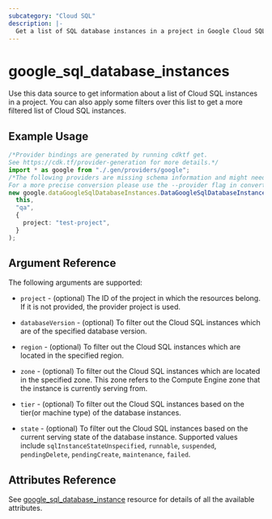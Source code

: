 ```yaml
---
subcategory: "Cloud SQL"
description: |-
  Get a list of SQL database instances in a project in Google Cloud SQL.
---
```


# google\_sql\_database\_instances

Use this data source to get information about a list of Cloud SQL instances in a project. You can also apply some filters over this list to get a more filtered list of Cloud SQL instances.

## Example Usage

```typescript
/*Provider bindings are generated by running cdktf get.
See https://cdk.tf/provider-generation for more details.*/
import * as google from "./.gen/providers/google";
/*The following providers are missing schema information and might need manual adjustments to synthesize correctly: google.
For a more precise conversion please use the --provider flag in convert.*/
new google.dataGoogleSqlDatabaseInstances.DataGoogleSqlDatabaseInstances(
  this,
  "qa",
  {
    project: "test-project",
  }
);

```

## Argument Reference

The following arguments are supported:

*   `project` - (optional) The ID of the project in which the resources belong. If it is not provided, the provider project is used.

*   `databaseVersion` - (optional) To filter out the Cloud SQL instances which are of the specified database version.

*   `region` - (optional) To filter out the Cloud SQL instances which are located in the specified region.

*   `zone` - (optional) To filter out the Cloud SQL instances which are located in the specified zone. This zone refers to the Compute Engine zone that the instance is currently serving from.

*   `tier` - (optional) To filter out the Cloud SQL instances based on the tier(or machine type) of the database instances.

*   `state` - (optional) To filter out the Cloud SQL instances based on the current serving state of the database instance. Supported values include `sqlInstanceStateUnspecified`, `runnable`, `suspended`, `pendingDelete`, `pendingCreate`, `maintenance`, `failed`.

## Attributes Reference

See [google\_sql\_database\_instance](https://registry.terraform.io/providers/hashicorp/google/latest/docs/resources/sql_database_instance) resource for details of all the available attributes.
